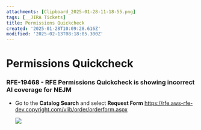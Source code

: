 ```yaml
---
attachments: [Clipboard_2025-01-28-11-18-55.png]
tags: [__JIRA Tickets]
title: Permissions Quickcheck
created: '2025-01-28T10:09:28.616Z'
modified: '2025-02-13T08:18:05.300Z'
---
```


#  Permissions Quickcheck
### RFE-19468 - RFE Permissions Quickcheck is showing incorrect AI coverage for NEJM

- Go to the **Catalog Search** and select **Request Form**
  https://rfe.aws-rfe-dev.copyright.com/vlib/order/orderform.aspx

  ![](@attachment/Clipboard_2025-01-28-11-18-55.png)






